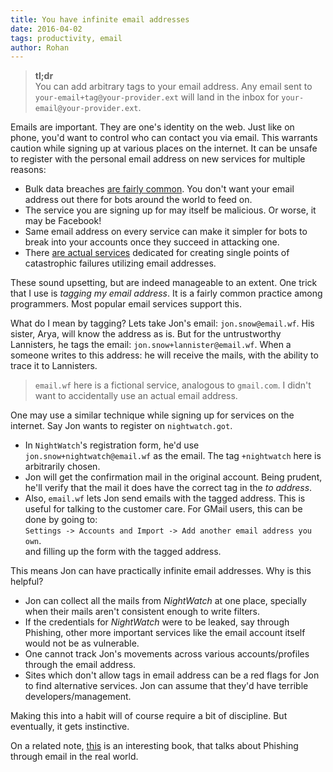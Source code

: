 ```yaml
---
title: You have infinite email addresses
date: 2016-04-02
tags: productivity, email
author: Rohan
---
```


> **tl;dr**  
> You can add arbitrary tags to your email address. Any email sent to
> `your-email+tag@your-provider.ext` will land in the inbox for
> `your-email@your-provider.ext`.


Emails are important. They are one's identity on the web. Just like on phone,
you'd want to control who can contact you via email. This warrants caution while
signing up at various places on the internet. It can be unsafe to register with
the personal email address on new services for multiple reasons:

 - Bulk data breaches [are fairly common][data-breaches]. You don't want your
   email address out there for bots around the world to feed on.
 - The service you are signing up for may itself be malicious. Or worse, it may
   be Facebook!
 - Same email address on every service can make it simpler for bots to break
   into your accounts once they succeed in attacking one.
 - There [are actual services][full-contact] dedicated for creating single
   points of catastrophic failures utilizing email addresses.

These sound upsetting, but are indeed manageable to an extent. One trick that I
use is *tagging my email address*. It is a fairly common practice among
programmers. Most popular email services support this.

What do I mean by tagging? Lets take Jon's email: `jon.snow@email.wf`. His
sister, Arya, will know the address as is. But for the untrustworthy Lannisters,
he tags the email: `jon.snow+lannister@email.wf`. When a someone writes to this
address: he will receive the mails, with the ability to trace it to Lannisters.

> `email.wf` here is a fictional service, analogous to `gmail.com`. I didn't
> want to accidentally use an actual email address.

One may use a similar technique while signing up for services on the
internet. Say Jon wants to register on `nightwatch.got`.

 - In `NightWatch`'s registration form, he'd use `jon.snow+nightwatch@email.wf`
   as the email. The tag `+nightwatch` here is arbitrarily chosen.
 - Jon will get the confirmation mail in the original account. Being prudent,
   he'll verify that the mail it does have the correct tag in the *to address*.
 - Also, `email.wf` lets Jon send emails with the tagged address. This is useful
   for talking to the customer care. For GMail users, this can be done
   by going to:  
   `Settings -> Accounts and Import -> Add another email address you own`.  
   and filling up the form with the tagged address.

This means Jon can have practically infinite email addresses. Why is this
helpful?

 - Jon can collect all the mails from *NightWatch* at one place, specially when
   their mails aren't consistent enough to write filters.
 - If the credentials for *NightWatch* were to be leaked, say through Phishing,
   other more important services like the email account itself would not be as
   vulnerable.
 - One cannot track Jon's movements across various accounts/profiles through the
   email address.
 - Sites which don't allow tags in email address can be a red flags for Jon to
   find alternative services. Jon can assume that they'd have terrible
   developers/management.

Making this into a habit will of course require a bit of discipline. But
eventually, it gets instinctive.

On a related note, [this][phishing-book] is an interesting book, that talks
about Phishing through email in the real world.

[data-breaches]: http://www.huffingtonpost.com/entry/biggest-worst-data-breaches-hacks_us_55d4b5a5e4b07addcb44fd9e?section=india
[full-contact]: https://www.fullcontact.com/gmail/
[phishing-book]: https://goo.gl/cg3d5j
